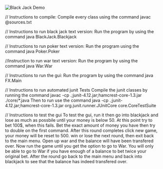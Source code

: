 ![Black Jack Demo](https://i.imgur.com/0L6IoQv.gif)


// Instructions to compile: 
Compile every class using the command javac @sources.txt




// Instructions to run black jack text version: 
Run the program by using the command java BlackJack.Blackjack

// Instructions to run poker text version: 
Run the program using the command java Poker.Poker

//Instruction to run war text version: 
Run the program by using the command java War.War

// Instructions to run the gui: 
Run the program by using the command java FX.Main

// Instructions to run automated junit Tests
Compile the junit classes by running the command
javac -cp .;junit-4.12.jar;hamcrest-core-1.3.jar  ./core/*.java
Then to run use the command
java -cp .;junit-4.12.jar;hamcrest-core-1.3.jar org.junit.runner.JUnitCore core.CoreTestSuite

// Instructions to test the gui
To test the gui, run it then go into blackjack and lose as much as possbile until
your money is below 50. At this point try to bet 100$, when this fails. Bet the 
exact amount of money you have then try to double on the first command. After this round
completes click new game, your money will be reset to 500. win or lose the next round,
then exit back to the main menu. Open up war and the balance will have been transfered over.
Now run the game until you get the option to go to War. You will only be able to 
go to War if you have enough of a balance to bet twice your original bet. After the round
go back to the main menu and back into blackjack to see that the balance has 
indeed transfered over.

